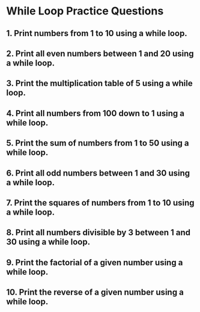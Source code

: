 # While Loop Practice Questions

## 1. Print numbers from 1 to 10 using a while loop.
## 2. Print all even numbers between 1 and 20 using a while loop.
## 3. Print the multiplication table of 5 using a while loop.
## 4. Print all numbers from 100 down to 1 using a while loop.
## 5. Print the sum of numbers from 1 to 50 using a while loop.
## 6. Print all odd numbers between 1 and 30 using a while loop.
## 7. Print the squares of numbers from 1 to 10 using a while loop.
## 8. Print all numbers divisible by 3 between 1 and 30 using a while loop.
## 9. Print the factorial of a given number using a while loop.
## 10. Print the reverse of a given number using a while loop.